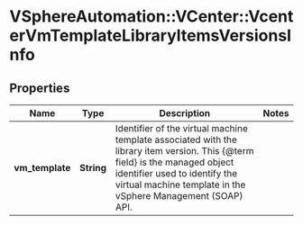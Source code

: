 # VSphereAutomation::VCenter::VcenterVmTemplateLibraryItemsVersionsInfo

## Properties
Name | Type | Description | Notes
------------ | ------------- | ------------- | -------------
**vm_template** | **String** | Identifier of the virtual machine template associated with the library item version. This {@term field} is the managed object identifier used to identify the virtual machine template in the vSphere Management (SOAP) API. | 


